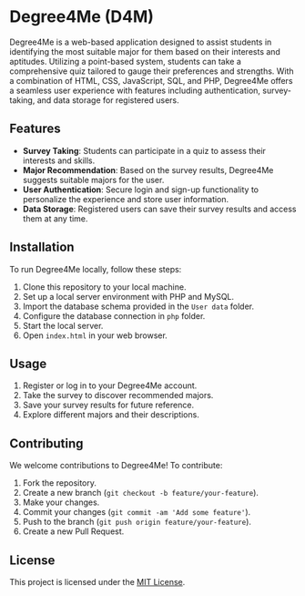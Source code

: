 # Degree4Me (D4M)

Degree4Me is a web-based application designed to assist students in identifying the most suitable major for them based on their interests and aptitudes. Utilizing a point-based system, students can take a comprehensive quiz tailored to gauge their preferences and strengths. With a combination of HTML, CSS, JavaScript, SQL, and PHP, Degree4Me offers a seamless user experience with features including authentication, survey-taking, and data storage for registered users.

## Features

- **Survey Taking**: Students can participate in a quiz to assess their interests and skills.
- **Major Recommendation**: Based on the survey results, Degree4Me suggests suitable majors for the user.
- **User Authentication**: Secure login and sign-up functionality to personalize the experience and store user information.
- **Data Storage**: Registered users can save their survey results and access them at any time.

## Installation

To run Degree4Me locally, follow these steps:

1. Clone this repository to your local machine.
2. Set up a local server environment with PHP and MySQL.
3. Import the database schema provided in the `User data` folder.
4. Configure the database connection in `php` folder.
5. Start the local server.
6. Open `index.html` in your web browser.

## Usage

1. Register or log in to your Degree4Me account.
2. Take the survey to discover recommended majors.
3. Save your survey results for future reference.
4. Explore different majors and their descriptions.

## Contributing

We welcome contributions to Degree4Me! To contribute:

1. Fork the repository.
2. Create a new branch (`git checkout -b feature/your-feature`).
3. Make your changes.
4. Commit your changes (`git commit -am 'Add some feature'`).
5. Push to the branch (`git push origin feature/your-feature`).
6. Create a new Pull Request.

## License

This project is licensed under the [MIT License](LICENSE).
